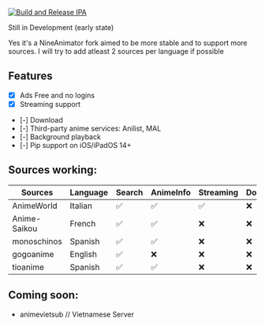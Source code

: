 [![Build and Release IPA](https://github.com/cranci1/AnimeLounge/actions/workflows/build.yml/badge.svg)](https://github.com/cranci1/AnimeLounge/actions/workflows/build.yml)

Still in Development (early state)

Yes it's a NineAnimator fork aimed to be more stable and to support more sources. I will try to add atleast 2 sources per language if possible

## Features

- [x] Ads Free and no logins
- [x] Streaming support
- [-] Download
- [-] Third-party anime services: Anilist, MAL
- [-] Background playback
- [-] Pip support on iOS/iPadOS 14+

## Sources working:

| Sources                       | Language     | Search     | AnimeInfo  | Streaming | Download |
| ----------------------------- | -----------  | --------   | -------    | ------    | -------- |
| AnimeWorld                    | Italian      | ✅         | ✅        |   ✅      | :x:      |
| Anime-Saikou                  | French       | ✅         | ✅        |   :x:     | :x:      |
| monoschinos                   | Spanish      | ✅         | ✅        |   :x:     | :x:      |
| gogoanime                     | English      | ✅         | :x:       |   :x:     | :x:       |
| tioanime                      | Spanish      | ✅         | ✅        |   :x:     | :x:      | 

## Coming soon:

- animevietsub // Vietnamese Server
